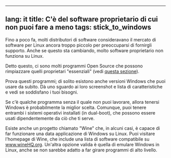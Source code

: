 

---
lang: it
title: C'è del software proprietario di cui non puoi fare a meno
tags: stick_to_windows
---

Fino a poco fa, molti distributori di software consideravano il mercato di software per Linux 
ancora troppo piccolo per preoccuparsi di fornirgli supporto. Anche se questo sta cambiando, molto 
software proprietario non funziona su Linux.

Detto questo, ci sono molti programmi Open Source che possono rimpiazzare quelli proprietari 
"essenziali" (vedi <a href="/items/warez">questa sezione</a>).

Prova questi programmi; di solito esistono anche versioni Windows che puoi usare da subito. Dà 
uno sguardo ai loro screenshot e lista di caratteristiche e vedi se soddisfano i tuoi bisogni.

Se c'è qualche programma senza il quale non puoi lavorare, allora tenersi Windows è probabilmente 
la miglior scelta. Comunque, puoi tenere entrambi i sistemi operativi installati (in dual-boot), che 
possono essere usati dipendentemente da ciò che ti serve.

Esiste anche un progetto chiamato "Wine" che, in alcuni casi, è capace di far funzionare una data 
applicazione di Windows su Linux. Puoi visitare l'homepage di Wine, che include una lista di 
software compatibile su <a href="http://www.winehq.org">www.wineHQ.org</a>. Un'altra opzione valida 
è quella di emulare Windows in Linux, anche se non sarebbe adatto a far girare programmi di alto 
livello.

